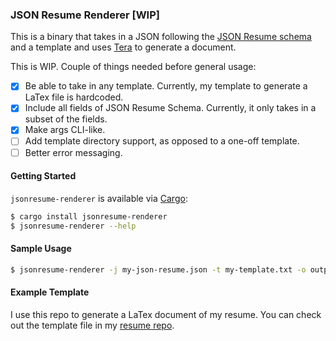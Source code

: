 ### JSON Resume Renderer [WIP]

This is a binary that takes in a JSON following the [JSON Resume schema](https://jsonresume.org/schema/) and a template and uses [Tera](https://tera.netlify.app/) to generate a document.

This is WIP. Couple of things needed before general usage:

- [x] Be able to take in any template. Currently, my template to generate a LaTex file is hardcoded.
- [x] Include all fields of JSON Resume Schema. Currently, it only takes in a subset of the fields.
- [x] Make args CLI-like.
- [ ] Add template directory support, as opposed to a one-off template.
- [ ] Better error messaging.

#### Getting Started

`jsonresume-renderer` is available via [Cargo](https://crates.io/crates/jsonresume-renderer):

```bash
$ cargo install jsonresume-renderer
$ jsonresume-renderer --help
```

#### Sample Usage

```bash
$ jsonresume-renderer -j my-json-resume.json -t my-template.txt -o output.txt
```

#### Example Template

I use this repo to generate a LaTex document of my resume. You can check out the template file in my [resume repo](https://github.com/gapuchi/resume/blob/main/templates/resume.tex).
